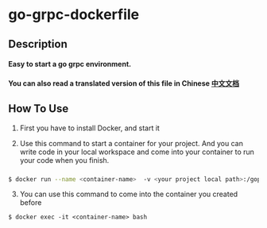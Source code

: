 # go-grpc-dockerfile 

## Description

#### Easy to start a go grpc environment. 

#### You can also read a translated version of this file in Chinese [中文文档](README_Chinese.md)


## How To Use

1. First you have to install Docker, and start it


2. Use this command to start a container for your project. And you can write code in your local workspace and come into your container to run your code when you finish.
### 
```bash
$ docker run --name <container-name>  -v <your project local path>:/gopath/src/<your project name> -d zengyifei/go-grpc:latest
```

3. You can use this command to come into the container you created before
```
$ docker exec -it <container-name> bash
```
